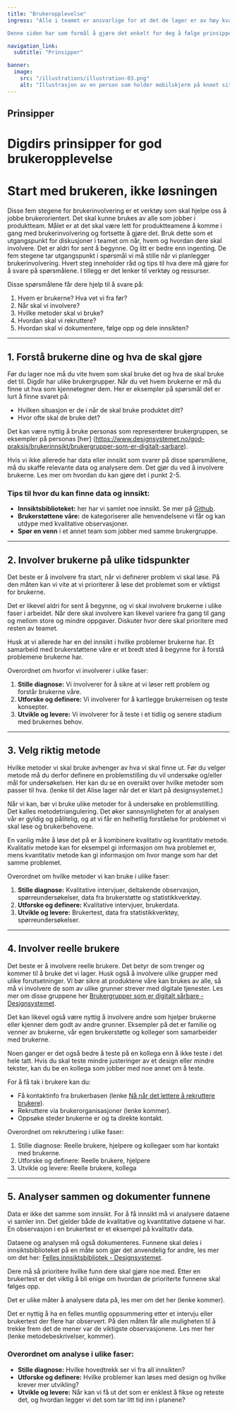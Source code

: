 ```yaml
---
title: "Brukeropplevelse"
ingress: "Alle i teamet er ansvarlige for at det de lager er av høy kvalitet og har en god iboende brukeropplevelse.

Denne siden har som formål å gjøre det enkelt for deg å følge prinsipper og beste praksis for god brukeropplevelse."

navigation_link:
  subtitle: "Prinsipper"

banner:
  image:
    src: "/illustrations/illustration-03.png"
    alt: "Illustrasjon av en person som holder mobilskjerm på kneet sitt"
---
```


## Prinsipper
# Digdirs prinsipper for god brukeropplevelse

# Start med brukeren, ikke løsningen

Disse fem stegene for brukerinvolvering er et verktøy som skal hjelpe oss å jobbe brukerorientert. Det skal kunne brukes av alle som jobber i produktteam. Målet er at det skal være lett for produktteamene å komme i gang med brukerinvolvering og fortsette å gjøre det. Bruk dette som et utgangspunkt for diskusjoner i teamet om når, hvem og hvordan dere skal involvere. Det er aldri for sent å begynne. Og litt er bedre enn ingenting.
De fem stegene tar utgangspunkt i spørsmål vi må stille når vi planlegger brukerinvolvering. Hvert steg inneholder råd og tips til hva dere må gjøre for å svare på spørsmålene. I tillegg er det lenker til verktøy og ressurser.

Disse spørsmålene får dere hjelp til å svare på:
1. Hvem er brukerne? Hva vet vi fra før?
2. Når skal vi involvere?
3. Hvilke metoder skal vi bruke?
4. Hvordan skal vi rekruttere?
5. Hvordan skal vi dokumentere, følge opp og dele innsikten?

---

## 1. Forstå brukerne dine og hva de skal gjøre

Før du lager noe må du vite hvem som skal bruke det og hva de skal bruke det til. Digdir har ulike brukergrupper. Når du vet hvem brukerne er må du finne ut hva som kjennetegner dem. Her er eksempler på spørsmål det er lurt å finne svaret på:
- Hvilken situasjon er de i når de skal bruke produktet ditt?
- Hvor ofte skal de bruke det?

Det kan være nyttig å bruke personas som representerer brukergruppen, se eksempler på personas [her] (https://www.designsystemet.no/god-praksis/brukerinnsikt/brukergrupper-som-er-digitalt-sarbare).

Hvis vi ikke allerede har data eller innsikt som svarer på disse spørsmålene, må du skaffe relevante data og analysere dem. Det gjør du ved å involvere brukerne. Les mer om hvordan du kan gjøre det i punkt 2-5.

### Tips til hvor du kan finne data og innsikt:
- **Innsiktsbiblioteket:** her har vi samlet noe innsikt. Se mer på [Github](https://github.com/digdir/innsiktsbibliotek).
- **Brukerstøttene våre:** de kategoriserer alle henvendelsene vi får og kan utdype med kvalitative observasjoner.
- **Spør en venn** i et annet team som jobber med samme brukergruppe.

---

## 2. Involver brukerne på ulike tidspunkter

Det beste er å involvere fra start, når vi definerer problem vi skal løse. På den måten kan vi vite at vi prioriterer å løse det problemet som er viktigst for brukerne.

Det er likevel aldri for sent å begynne, og vi skal involvere brukerne i ulike faser i arbeidet. Når dere skal involvere kan likevel variere fra gang til gang og mellom store og mindre oppgaver. Diskuter hvor dere skal prioritere med resten av teamet.

Husk at vi allerede har en del innsikt i hvilke problemer brukerne har. Et samarbeid med brukerstøttene våre er et bredt sted å begynne for å forstå problemene brukerne har.

Overordnet om hvorfor vi involverer i ulike faser:
1. **Stille diagnose:** Vi involverer for å sikre at vi løser rett problem og forstår brukerne våre.
2. **Utforske og definere:** Vi involverer for å kartlegge brukerreisen og teste konsepter.
3. **Utvikle og levere:** Vi involverer for å teste i et tidlig og senere stadium med brukernes behov.

---

## 3. Velg riktig metode

Hvilke metoder vi skal bruke avhenger av hva vi skal finne ut. Før du velger metode må du derfor definere en problemstilling du vil undersøke og/eller mål for undersøkelsen. Her kan du se en oversikt over hvilke metoder som passer til hva. (lenke til det Alise lager når det er klart på designsystemet.)

Når vi kan, bør vi bruke ulike metoder for å undersøke en problemstilling. Det kalles metodetriangulering. Det øker sannsynligheten for at analysen vår er gyldig og pålitelig, og at vi får en helhetlig forståelse for problemet vi skal løse og brukerbehovene.

En vanlig måte å løse det på er å kombinere kvalitativ og kvantitativ metode. Kvalitativ metode kan for eksempel gi informasjon om hva problemet er, mens kvantitativ metode kan gi informasjon om hvor mange som har det samme problemet.

Overordnet om hvilke metoder vi kan bruke i ulike faser:
1. **Stille diagnose:** Kvalitative intervjuer, deltakende observasjon, spørreundersøkelser, data fra brukerstøtte og statistikkverktøy.
2. **Utforske og definere:** Kvalitative intervjuer, brukerdata.
3. **Utvikle og levere:** Brukertest, data fra statistikkverktøy, spørreundersøkelser.

---

## 4. Involver reelle brukere

Det beste er å involvere reelle brukere. Det betyr de som trenger og kommer til å bruke det vi lager. Husk også å involvere ulike grupper med ulike forutsetninger. Vi bør sikre at produktene våre kan brukes av alle, så må vi involvere de som av ulike grunner strever med digitale tjenester. Les mer om disse gruppene her [Brukergrupper som er digitalt sårbare - Designsystemet](#).

Det kan likevel også være nyttig å involvere andre som hjelper brukerne eller kjenner dem godt av andre grunner. Eksempler på det er familie og venner av brukerne, vår egen brukerstøtte og kolleger som samarbeider med brukerne.

Noen ganger er det også bedre å teste på en kollega enn å ikke teste i det hele tatt. Hvis du skal teste mindre justeringer av et design eller mindre tekster, kan du be en kollega som jobber med noe annet om å teste.

For å få tak i brukere kan du:
- Få kontaktinfo fra brukerbasen (lenke [Nå når det lettere å rekruttere brukere](https://digdir.sharepoint.com/SitePages/N%C3%A5-blir-det-lettere-%C3%A5-rekruttere-brukere.aspx)).
- Rekruttere via brukerorganisasjoner (lenke kommer).
- Oppsøke steder brukerne er og ta direkte kontakt.

Overordnet om rekruttering i ulike faser:
1. Stille diagnose: Reelle brukere, hjelpere og kollegaer som har kontakt med brukerne.
2. Utforske og definere: Reelle brukere, hjelpere
3. Utvikle og levere: Reelle brukere, kollega

---

## 5. Analyser sammen og dokumenter funnene

Data er ikke det samme som innsikt. For å få innsikt må vi analysere dataene vi samler inn. Det gjelder både de kvalitative og kvantitative dataene vi har. En observasjon i en brukertest er et eksempel på kvalitativ data.

Dataene og analysen må også dokumenteres. Funnene skal deles i innsiktsbiblioteket på en måte som gjør det anvendelig for andre, les mer om det her: [Felles innsiktsbibliotek - Designsystemet](https://www.designsystemet.no/god-praksis/brukerinnsikt/felles-innsiktsbase).

Dere må så prioritere hvilke funn dere skal gjøre noe med. Etter en brukertest er det viktig å bli enige om hvordan de prioriterte funnene skal følges opp.

Det er ulike måter å analysere data på, les mer om det her (lenke kommer).

Det er nyttig å ha en felles muntlig oppsummering etter et intervju eller brukertest der flere har observert. På den måten får alle muligheten til å trekke frem det de mener var de viktigste observasjonene. Les mer her (lenke metodebeskrivelser, kommer).

### Overordnet om analyse i ulike faser:
- **Stille diagnose:** Hvilke hovedtrekk ser vi fra all innsikten?
- **Utforske og definere:** Hvilke problemer kan løses med design og hvilke krever mer utvikling?
- **Utvikle og levere:** Når kan vi få ut det som er enklest å fikse og reteste det, og hvordan legger vi det som tar litt tid inn i planene?

